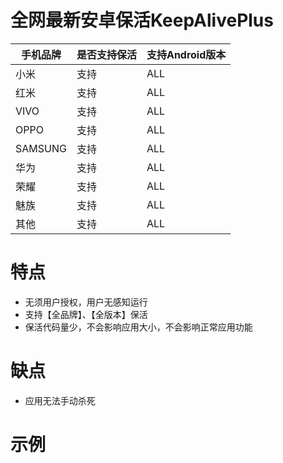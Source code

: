 # 全网最新安卓保活KeepAlivePlus
手机品牌  | 是否支持保活  | 支持Android版本
 ---- | ----- | ------  
 小米  | 支持 | ALL
 红米  | 支持 | ALL   
 VIVO  | 支持 | ALL   
 OPPO  | 支持 | ALL   
 SAMSUNG  | 支持 | ALL   
 华为  | 支持 | ALL   
 荣耀  | 支持 | ALL   
 魅族  | 支持 | ALL
 其他  | 支持 | ALL  
 
 # 特点
 * 无须用户授权，用户无感知运行
 * 支持【全品牌】、【全版本】保活
 * 保活代码量少，不会影响应用大小，不会影响正常应用功能

# 缺点
* 应用无法手动杀死

# 示例

